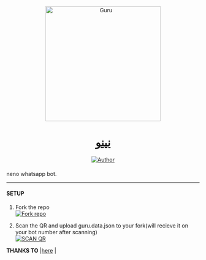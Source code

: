 
<p align="center">  
  <a href="https://youtu.be/WcA7GZuaN0A">
    <img alt="Guru" height="300" src="https://telegra.ph/file/c15fce842890d1eb01a37.jpg">
    <h1 align="center">نينو</h1>
  </a>
</p>
<p align="center">
<a href="https://www.instagram.com/mohamedekramy.moyt/"><img title="Author" src="https://img.shields.io/badge/نينو-red?style=for-the-badge&logo=instgrame"></a>
<p/>

####  
neno whatsapp bot.

***

#### SETUP

1. Fork the repo
    <br>
<a href='https://github.com/Hashira0h/neno/fork' target="_blank"><img alt='Fork repo' src='https://img.shields.io/badge/Fork Repo-100000?style=for-the-badge&logo=scan&logoColor=white&labelColor=black&color=black'/></a>

2. Scan the QR and upload guru.data.json to your fork(will recieve it on your bot number after scanning)
    <br>
<a href='https://replit.com/@Guru322/GURU-BOT-QR-CODE-GENERATOR?v=1' target="_blank"><img alt='SCAN QR' src='https://img.shields.io/badge/Scan_qr-100000?style=for-the-badge&logo=scan&logoColor=white&labelColor=black&color=black'/></a>


 **THANKS TO** |[here](https://www.instagram.com/mohamedekramy.moyt/#thanks-to) | 



